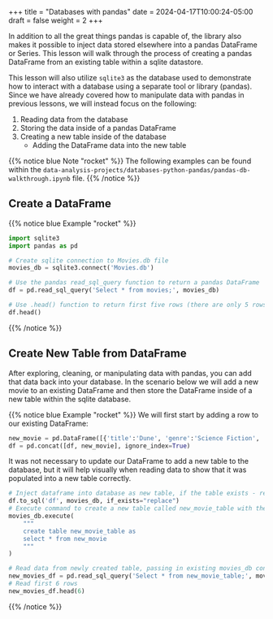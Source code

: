 +++
title = "Databases with pandas"
date = 2024-04-17T10:00:24-05:00
draft = false
weight = 2
+++

In addition to all the great things pandas is capable of, the library also makes it possible to inject data stored elsewhere into a pandas DataFrame or Series. This lesson will walk through the process of creating a pandas DataFrame from an existing table within a sqlite datastore.

This lesson will also utilize `sqlite3` as the database used to demonstrate how to interact with a database using a separate tool or library (pandas). Since we have already covered how to manipulate data with pandas in previous lessons, we will instead focus on the following:
1. Reading data from the database
1. Storing the data inside of a pandas DataFrame
1. Creating a new table inside of the database
    - Adding the DataFrame data into the new table

{{% notice blue Note "rocket" %}}
The following examples can be found within the `data-analysis-projects/databases-python-pandas/pandas-db-walkthrough.ipynb` file.
{{% /notice %}}

## Create a DataFrame

{{% notice blue Example "rocket" %}}
```python
import sqlite3
import pandas as pd

# Create sqlite connection to Movies.db file
movies_db = sqlite3.connect('Movies.db')

# Use the pandas read_sql_query function to return a pandas DataFrame
df = pd.read_sql_query('Select * from movies;', movies_db)

# Use .head() function to return first five rows (there are only 5 rows currently)
df.head()
```
{{% /notice %}}

## Create New Table from DataFrame

After exploring, cleaning, or manipulating data with pandas, you can add that data back into your database. In the scenario below we will add a new movie to an existing DataFrame and then store the DataFrame inside of a new table within the sqlite database.

{{% notice blue Example "rocket" %}}
We will first start by adding a row to our existing DataFrame:

```python
new_movie = pd.DataFrame([{'title':'Dune', 'genre':'Science Fiction', 'release':2021, 'rt_score': 83}])
df = pd.concat([df, new_movie], ignore_index=True)
```

It was not necessary to update our DataFrame to add a new table to the database, but it will help visually when reading data to show that it was populated into a new table correctly.

```python {linenos=table}
# Inject dataframe into database as new table, if the table exists - replace it
df.to_sql('df', movies_db, if_exists="replace")
# Execute command to create a new table called new_movie_table with the new_movie dataframe data
movies_db.execute(
    """
    create table new_movie_table as
    select * from new_movie
    """
)
```

```python
# Read data from newly created table, passing in existing movies_db connection as parameter
new_movies_df = pd.read_sql_query('Select * from new_movie_table;', movies_db)
# Read first 6 rows
new_movies_df.head(6)
```
{{% /notice %}}
